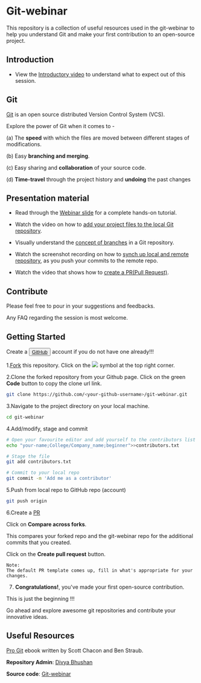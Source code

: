 # Git-webinar

This repository is a collection of useful resources used in the git-webinar to help you understand Git and make your first contribution to an open-source project.

## Introduction

* View the [Introductory video](demo_videos/git-webinar-introduction.mp4) to understand what to expect out of this session.

## Git

[Git](https://medium.com/@divya_bhushan/git-basic-terms-and-commands-quick-guide-beginner-friendly-d116ba68b3fa) is an open source distributed Version Control System (VCS).

Explore the power of Git when it comes to -

(a) The **speed** with which the files are moved between different stages of modifications.

(b) Easy **branching and merging**.

(c) Easy sharing and **collaboration** of your source code.

(d) **Time-travel** through the project history and **undoing** the past changes

## Presentation material

* Read through the [Webinar slide](PPT/Git_Webinar.pptx) for a complete hands-on tutorial.

* Watch the video on how to [add your project files to the local Git repository](https://www.youtube.com/watch?time_continue=1&v=Lwfq_pYqads&feature=emb_logo).

* Visually understand the [concept of branches](demo_videos/Git_branch_concept.mov) in a Git repository.

* Watch the screenshot recording on how to [synch up local and remote repository](demo_videos/Synch_Local_Remote.mov), as you push your commits to the remote repo.

* Watch the video that shows how to [create a PR(Pull Request)](demo_videos/create_a_PR.mov).

## Contribute

Please feel free to pour in your suggestions and feedbacks.

Any FAQ regarding the session is most welcome.

## Getting Started

Create a <button>
<a href="https://github.com/">GitHub</a>
</button> account if you do not have one already!!!

1.[Fork](https://github.com/divyabhushan/git-webinar) this repository. Click on the <a href="https://github.com/vinitshahdeo/Water-Monitoring-System/"><img src="https://img.icons8.com/ios/24/000000/code-fork.png"></a> symbol at the top right corner.

2.Clone the forked repository from your Github page.
Click on the green **Code** button to copy the clone url link.

```bash
git clone https://github.com/<your-github-username>/git-webinar.git
```

3.Navigate to the project directory on your local machine.

```bash
cd git-webinar
```

4.Add/modify, stage and commit

```bash
# Open your favourite editor and add yourself to the contributors list
echo "your-name;College/Company_name;beginner">>contributors.txt

# Stage the file
git add contributors.txt

# Commit to your local repo
git commit -m 'Add me as a contributor'
```

5.Push from local repo to GitHub repo (account)

```bash
git push origin
```

6.Create a [PR](https://github.com/divyabhushan/git-webinar/compare)

Click on **Compare across forks**.

This compares your forked repo and the git-webinar repo for the additional commits that you created.

Click on the **Create pull request** button.

    Note:
    The default PR template comes up, fill in what's appropriate for your changes.

7. **Congratulations!**, you've made your first open-source contribution.

This is just the beginning !!!

Go ahead and explore awesome git repositories and contribute your innovative ideas.

## Useful Resources

[Pro Git](https://git-scm.com/book/en/v2) ebook written by Scott Chacon and Ben Straub.

**Repository Admin**: [Divya Bhushan](https://www.linkedin.com/in/divyabhushan/)

**Source code**: [Git-webinar](https://github.com/divyabhushan/git-webinar)
